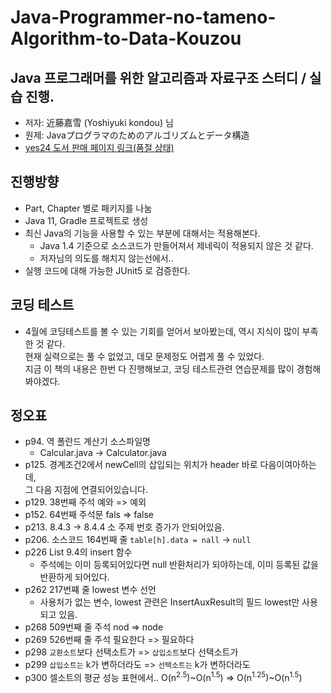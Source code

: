 # Java-Programmer-no-tameno-Algorithm-to-Data-Kouzou

## Java 프로그래머를 위한 알고리즘과 자료구조 스터디 / 실습 진행. 
* 저자: 近藤嘉雪 (Yoshiyuki kondou) 님 
* 원제: Javaプログラマのためのアルゴリズムとデータ構造
* [yes24 도서 판매 페이지 링크(품절 상태)](http://www.yes24.com/Product/Goods/1441332?scode=029)

## 진행방향
* Part, Chapter 별로 패키지를 나눔
* Java 11, Gradle 프로젝트로 생성
* 최신 Java의 기능을 사용할 수 있는 부분에 대해서는 적용해본다.
  * Java 1.4 기준으로 소스코드가 만들어져서 제네릭이 적용되지 않은 것 같다.
  * 저자님의 의도를 해치지 않는선에서..
* 실행 코드에 대해 가능한 JUnit5 로 검증한다.

## 코딩 테스트
* 4월에 코딩테스트를 볼 수 있는 기회를 얻어서 보아봤는데, 역시 지식이 많이 부족한 것 같다.  
  현재 실력으로는 풀 수 없었고, 데모 문제정도 어렵게 풀 수 있었다.  
  지금 이 책의 내용은 한번 다 진행해보고, 코딩 테스트관련 연습문제를 많이 경험해봐야겠다.


## 정오표
* p94. 역 폴란드 계산기 소스파일명
  * Calcular.java -> Calculator.java
* p125. 경계조건2에서 newCell의 삽입되는 위치가 header 바로 다음이여아하는데,  
  그 다음 지점에 연결되어있습니다.
* p129. 38번째 주석  예와 => 예외
* p152. 64번째 주석문 fals => false
* p213. 8.4.3 -> 8.4.4 소 주제 번호 증가가 안되어있음.
* p206. 소스코드 164번째 줄 
  `table[h].data = nall` -> `null`
* p226 List 9.4의 insert 함수
  * 주석에는 이미 등록되어있다면 null 반환처리가 되야하는데, 이미 등록된 값을 반환하게 되어있다.
* p262 217번쨰 줄 lowest 변수 선언
    * 사용처가 없는 변수, lowest 관련은 InsertAuxResult의 필드 lowest만 사용되고 있음.
* p268 509번째 줄 주석 nod => node
* p269 526번째 줄 주석 필요한다 => 필요하다
* p298 `교환소트`보다 선택소트가 => `삽입소트`보다 선택소트가
* p299 `삽입소트는` k가 변하더라도 => `선택소트는` k가 변하더라도
* p300 셀소트의 평균 성능 표현에서.. O(n<sup>2.5</sup>)~O(n<sup>1.5</sup>) => O(n<sup>1.25</sup>)~O(n<sup>1.5</sup>) 